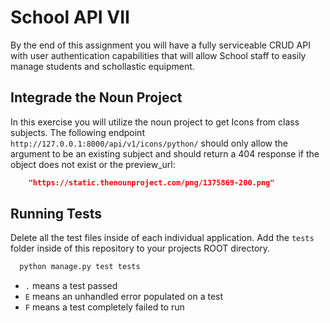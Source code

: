 # School API VII

By the end of this assignment you will have a fully serviceable CRUD API with user authentication capabilities that will allow School staff to easily manage students and schollastic equipment.

## Integrade the Noun Project

In this exercise you will utilize the noun project to get Icons from class subjects. The following endpoint `http://127.0.0.1:8000/api/v1/icons/python/` should only allow the argument to be an existing subject and should return a 404 response if the object does not exist or the preview_url:

```json
    "https://static.thenounproject.com/png/1375869-200.png"
```

## Running Tests

Delete all the test files inside of each individual application. Add the `tests` folder inside of this repository to your projects ROOT directory.

```bash
  python manage.py test tests
```

- `.` means a test passed
- `E` means an unhandled error populated on a test
- `F` means a test completely failed to run
